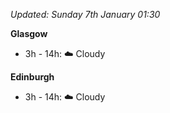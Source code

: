 *Updated: Sunday 7th January 01:30*

**Glasgow**

* 3h - 14h: :cloud: Cloudy

**Edinburgh**

* 3h - 14h: :cloud: Cloudy

